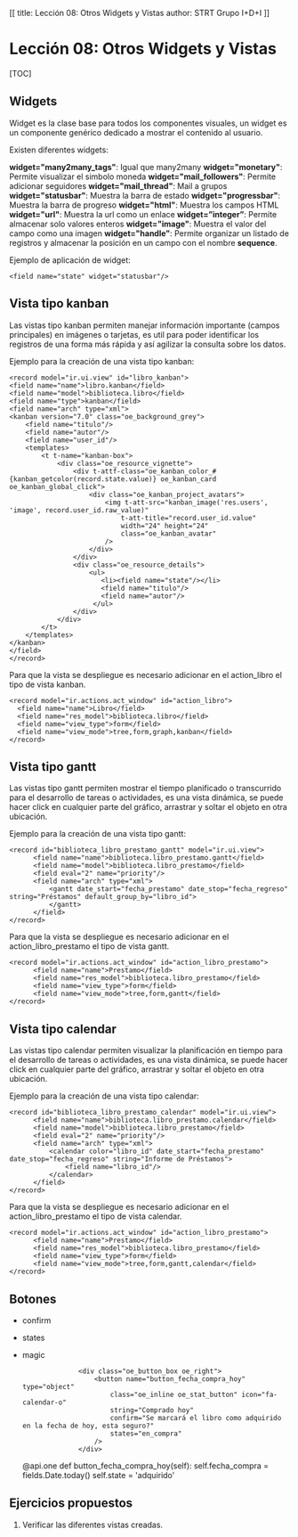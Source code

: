[[
title: Lección 08: Otros Widgets y Vistas
author: STRT Grupo I+D+I
]]

Lección 08: Otros Widgets y Vistas
==================================

[TOC]

Widgets
-------

Widget es la clase base para todos los componentes visuales, un widget es un componente genérico dedicado a mostrar el contenido al usuario.

Existen diferentes widgets:

**widget="many2many_tags"**: Igual que many2many
**widget="monetary"**: Permite visualizar el simbolo moneda
**widget="mail_followers"**: Permite adicionar seguidores
**widget="mail_thread"**: Mail a grupos
**widget="statusbar"**: Muestra la barra de estado
**widget="progressbar"**: Muestra la barra de progreso
**widget="html"**: Muestra los campos HTML
**widget="url"**: Muestra la url como un enlace
**widget=”integer”**: Permite almacenar solo valores enteros
**widget="image"**: Muestra el valor del campo como una imagen
**widget="handle"**: Permite organizar un listado de registros y almacenar la posición en un campo con el nombre **sequence**.

Ejemplo de aplicación de widget:

	<field name="state" widget="statusbar"/>


Vista tipo kanban
-----------------

Las vistas tipo kanban permiten manejar información importante (campos principales) en imágenes o tarjetas, es util para poder identificar los registros de una forma más rápida y así agilizar la consulta sobre los datos.

Ejemplo para la creación de una vista tipo kanban:

	<record model="ir.ui.view" id="libro_kanban">
	<field name="name">libro.kanban</field>
	<field name="model">biblioteca.libro</field>
	<field name="type">kanban</field>
	<field name="arch" type="xml">
	<kanban version="7.0" class="oe_background_grey">
		<field name="titulo"/>
		<field name="autor"/>
		<field name="user_id"/>
		<templates>
			<t t-name="kanban-box">
				<div class="oe_resource_vignette">
					<div t-attf-class="oe_kanban_color_#{kanban_getcolor(record.state.value)} oe_kanban_card oe_kanban_global_click">
						<div class="oe_kanban_project_avatars">
							<img t-att-src="kanban_image('res.users', 'image', record.user_id.raw_value)"
								t-att-title="record.user_id.value"
								width="24" height="24"
								class="oe_kanban_avatar"
							/>
						</div>
					</div>
					<div class="oe_resource_details">
						<ul>
						   <li><field name="state"/></li>
						   <field name="titulo"/>
						   <field name="autor"/>
						 </ul>
					</div>
				</div>
			</t>
		</templates>
	</kanban>
	</field>
	</record>

Para que la vista se despliegue es necesario adicionar en el action_libro el tipo de vista kanban.

	<record model="ir.actions.act_window" id="action_libro">
	  <field name="name">Libro</field>
	  <field name="res_model">biblioteca.libro</field>
	  <field name="view_type">form</field>
	  <field name="view_mode">tree,form,graph,kanban</field>
	</record>


Vista tipo gantt
----------------

Las vistas tipo gantt permiten mostrar el tiempo planificado o transcurrido para el desarrollo de tareas o actividades, es una vista dinámica, se puede hacer click en cualquier parte del gráfico, arrastrar y soltar el objeto en otra ubicación.


Ejemplo para la creación de una vista tipo gantt:

	<record id="biblioteca_libro_prestamo_gantt" model="ir.ui.view">
		  <field name="name">biblioteca.libro_prestamo.gantt</field>
		  <field name="model">biblioteca.libro_prestamo</field>
		  <field eval="2" name="priority"/>
		  <field name="arch" type="xml">
			  <gantt date_start="fecha_prestamo" date_stop="fecha_regreso" string="Préstamos" default_group_by="libro_id">
			  </gantt>
		  </field>
	</record>

Para que la vista se despliegue es necesario adicionar en el action_libro_prestamo el tipo de vista gantt.

	<record model="ir.actions.act_window" id="action_libro_prestamo">
		  <field name="name">Prestamo</field>
		  <field name="res_model">biblioteca.libro_prestamo</field>
		  <field name="view_type">form</field>
		  <field name="view_mode">tree,form,gantt</field>
	</record>

Vista tipo calendar
-------------------

Las vistas tipo calendar permiten visualizar la planificación en tiempo para el desarrollo de tareas o actividades, es una vista dinámica, se puede hacer click en cualquier parte del gráfico, arrastrar y soltar el objeto en otra ubicación.

Ejemplo para la creación de una vista tipo calendar:

	<record id="biblioteca_libro_prestamo_calendar" model="ir.ui.view">
		  <field name="name">biblioteca.libro_prestamo.calendar</field>
		  <field name="model">biblioteca.libro_prestamo</field>
		  <field eval="2" name="priority"/>
		  <field name="arch" type="xml">
			  <calendar color="libro_id" date_start="fecha_prestamo" date_stop="fecha_regreso" string="Informe de Préstamos">
				  <field name="libro_id"/>
			  </calendar>
		  </field>
	</record>

Para que la vista se despliegue es necesario adicionar en el action_libro_prestamo el tipo de vista calendar.

	<record model="ir.actions.act_window" id="action_libro_prestamo">
		  <field name="name">Prestamo</field>
		  <field name="res_model">biblioteca.libro_prestamo</field>
		  <field name="view_type">form</field>
		  <field name="view_mode">tree,form,gantt,calendar</field>
	</record>

	
Botones
-------
- confirm
- states
- magic

                    <div class="oe_button_box oe_right">
                        <button name="button_fecha_compra_hoy" type="object" 
                            class="oe_inline oe_stat_button" icon="fa-calendar-o"
                            string="Comprado hoy"
                            confirm="Se marcará el libro como adquirido en la fecha de hoy, esta seguro?"
                            states="en_compra"
                        />
                    </div>

    @api.one
    def button_fecha_compra_hoy(self):
        self.fecha_compra = fields.Date.today()
        self.state = 'adquirido'


Ejercicios propuestos
---------------------

1. Verificar las diferentes vistas creadas.
